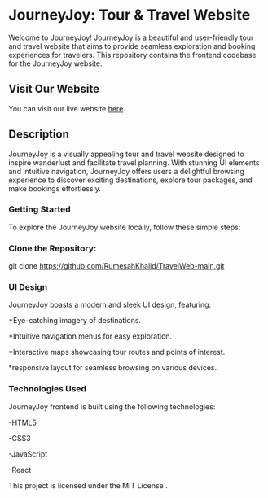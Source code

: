 # JourneyJoy: Tour & Travel Website

Welcome to JourneyJoy! JourneyJoy is a beautiful and user-friendly tour and travel website that aims to provide seamless exploration and booking experiences for travelers. This repository contains the frontend codebase for the JourneyJoy website.

## Visit Our Website

You can visit our live website [here](https://travel-web-main.vercel.app/).


## Description

JourneyJoy is a visually appealing tour and travel website designed to inspire wanderlust and facilitate travel planning. With stunning UI elements and intuitive navigation, JourneyJoy offers users a delightful browsing experience to discover exciting destinations, explore tour packages, and make bookings effortlessly.

### Getting Started

To explore the JourneyJoy website locally, follow these simple steps:

### Clone the Repository:

git clone https://github.com/RumesahKhalid/TravelWeb-main.git

### UI Design

JourneyJoy boasts a modern and sleek UI design, featuring:

*Eye-catching imagery of destinations.

*Intuitive navigation menus for easy exploration.

*Interactive maps showcasing tour routes and points of interest.

*responsive layout for seamless browsing on various devices.

### Technologies Used

JourneyJoy frontend is built using the following technologies:

-HTML5

-CSS3

-JavaScript

-React

This project is licensed under the MIT License .
